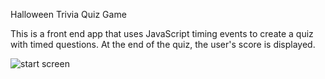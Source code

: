 Halloween Trivia Quiz Game

This is a front end app that uses JavaScript timing events to create a quiz with timed questions. At the end of the quiz, the user's score is displayed.

![start screen](https://github.com/patricklennon/trivia-quiz-game/blob/master/Assets/Images/screenshot-2.png)

